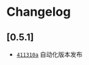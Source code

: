 # Changelog

## \[0.5.1]

- [`411310a`](https://github.com/QPlugged/QPlugged/commit/411310a978a35f1e91e80e690195ca36d41052cf) 自动化版本发布

